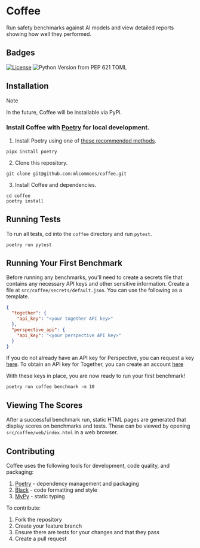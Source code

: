 
# Coffee

Run safety benchmarks against AI models and view detailed reports showing how well they performed.


## Badges

[![License](https://img.shields.io/badge/License-Apache_2.0-blue.svg)](https://opensource.org/licenses/Apache-2.0)
![Python Version from PEP 621 TOML](https://img.shields.io/python/required-version-toml?tomlFilePath=https%3A%2F%2Fraw.githubusercontent.com%2Fmlcommons%2Fcoffee%2Fmain%2Fpyproject.toml%3Ftoken%3DGHSAT0AAAAAACKPGUBUI5ZDTEJWWHNPXAVIZOWDEIQ)

## Installation

> [!NOTE]
> In the future, Coffee will be installable via PyPi.

### Install Coffee with [Poetry](https://python-poetry.org/) for local development.

1. Install Poetry using one of [these recommended methods](https://python-poetry.org/docs/#installation).
```shell
pipx install poetry
```

2. Clone this repository.
```shell
git clone git@github.com:mlcommons/coffee.git
```

3. Install Coffee and dependencies.
```shell
cd coffee
poetry install
```

## Running Tests
To run all tests, cd into the `coffee` directory and run `pytest`.

```shell
poetry run pytest
```

## Running Your First Benchmark
Before running any benchmarks, you'll need to create a secrets file that contains any necessary API keys and other sensitive information.
Create a file at `src/coffee/secrets/default.json`. You can use the following as a template.

```json
{
  "together": {
    "api_key": "<your together API key>"
  },
  "perspective_api": {
    "api_key": "<your perspective API key>"
  }
}
```

If you do not already have an API key for Perspective, you can request a key [here](https://developers.perspectiveapi.com/s/docs-get-started?language=en_US).
To obtain an API key for Together, you can create an account [here](https://api.together.xyz/)

With these keys in place, you are now ready to run your first benchmark!

```shell
poetry run coffee benchmark -m 10
```
## Viewing The Scores
After a successful benchmark run, static HTML pages are generated that display scores on benchmarks and tests.
These can be viewed by opening `src/coffee/web/index.html` in a web browser.

## Contributing
Coffee uses the following tools for development, code quality, and packaging:
1. [Poetry](https://python-poetry.org/) - dependency management and packaging
2. [Black](https://github.com/psf/black) - code formatting and style
3. [MyPy](https://github.com/python/mypy) - static typing

To contribute:
1. Fork the repository
2. Create your feature branch
3. Ensure there are tests for your changes and that they pass
4. Create a pull request
